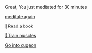 Great, You just meditated for 30 minutes

[meditate again](1-1A.md)

[📖Read a book](1-1B.md)

[💪Train muscles](0-1A.md)

[Go into dugeon](../1/2.md)